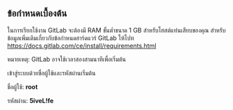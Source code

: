 ## ข้อกำหนดเบื้องต้น 
ในการเรียกใช้งาน GitLab จะต้องมี RAM ขั้นต่ำขนาด 1 GB สำหรับโฮสต์แท่นเสียบของคุณ สำหรับข้อมูลเพิ่มเติมเกี่ยวกับข้อกำหนดฮาร์ดแวร์ GitLab ให้ไปท <a href="https://docs.gitlab.com/ce/install/requirements.html" target="_blank">https://docs.gitlab.com/ce/install/requirements.html</a>

หมายเหตุ: GitLab อาจใช้เวลาสองสามนาทีเพื่อเริ่มต้น

เข้าสู่ระบบด้วยชื่อผู้ใช้และรหัสผ่านเริ่มต้น

ชื่อผู้ใช้: **root**

รหัสผ่าน: **5iveL!fe**

